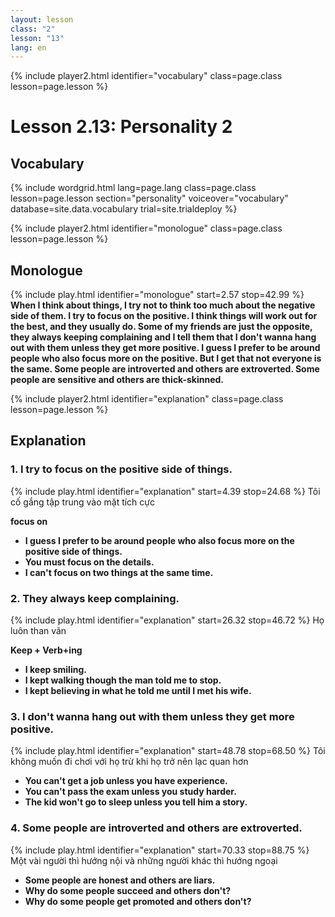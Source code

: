 ```yaml
---
layout: lesson
class: "2"
lesson: "13"	
lang: en
---
```


{% include player2.html identifier="vocabulary" class=page.class lesson=page.lesson %}
# Lesson 2.13: Personality 2



## Vocabulary

{% include wordgrid.html lang=page.lang
		class=page.class 
		lesson=page.lesson 
		section="personality"
		voiceover="vocabulary"
		database=site.data.vocabulary 
		trial=site.trialdeploy %}




{% include player2.html identifier="monologue" class=page.class lesson=page.lesson %}
## Monologue
{% include play.html identifier="monologue" start=2.57 stop=42.99 %}
__When I think about things, I try not to think too much about the negative side of them. I try to focus on the positive. I think things will work out for the best, and they usually do. Some of my friends are just the opposite, they always keeping complaining and I tell them that I don't wanna hang out with them unless they get more positive. I guess I prefer to be around people who also focus more on the positive. But I get that not everyone is the same. Some people are introverted and others are extroverted. Some people are sensitive and others are thick-skinned.__



{% include player2.html identifier="explanation" class=page.class lesson=page.lesson %}
## Explanation



### 1. I try to focus on the positive side of things.
{% include play.html identifier="explanation" start=4.39 stop=24.68 %}
Tôi cố gắng tập trung vào mặt tích cực

__focus on__
- __I guess I prefer to be around people who also focus more on the positive side of things.__ 
- __You must focus on the details.__ 
- __I can't focus on two things at the same time.__ 

### 2. They always keep complaining.
{% include play.html identifier="explanation" start=26.32 stop=46.72 %}
Họ luôn than vãn 

__Keep + Verb+ing__
- __I keep smiling.__ 
- __I kept walking though the man told me to stop.__ 
- __I kept believing in what he told me until I met his wife.__ 

### 3. I don't wanna hang out with them unless they get more positive.
{% include play.html identifier="explanation" start=48.78 stop=68.50 %}
Tôi không muốn đi chơi với họ trừ khi họ trở nên lạc quan hơn 
- __You can't get a job unless you have experience.__ 
- __You can't pass the exam unless you study harder.__
- __The kid won't go to sleep unless you tell him a story.__ 

### 4.  Some people are introverted and others are extroverted.
{% include play.html identifier="explanation" start=70.33 stop=88.75 %}
Một vài người thì hướng nội và những người khác thì hướng ngoại 
- __Some people are honest and others are liars.__ 
- __Why do some people succeed and others don't?__ 
- __Why do some people get promoted and others don't?__ 
